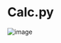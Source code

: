 # Calc.py

![image](https://github.com/Alex-Unnippillil/Calc.py/assets/24538548/1d30e1a9-649c-4cac-9c72-6edde726543f)
